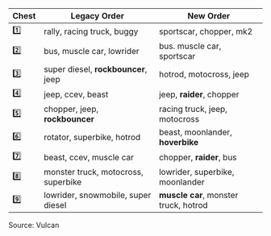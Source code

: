 Chest | Legacy Order | New Order
-- | -- | --
1️⃣ | rally, racing truck, buggy | sportscar, chopper, mk2
2️⃣ | bus, muscle car, lowrider | bus. muscle car, sportscar
3️⃣ | super diesel, **rockbouncer**, jeep | hotrod, motocross, jeep
4️⃣ | jeep, ccev, beast | jeep, **raider**, chopper
5️⃣ | chopper, jeep, **rockbouncer** | racing truck, jeep, motocross
6️⃣ | rotator, superbike, hotrod | beast, moonlander, **hoverbike**
7️⃣ | beast, ccev, muscle car | chopper, **raider**, bus
8️⃣ | monster truck, motocross, superbike | lowrider, superbike, moonlander
9️⃣ | lowrider, snowmobile, super diesel | **muscle car**, monster truck, hotrod

Source: Vulcan

